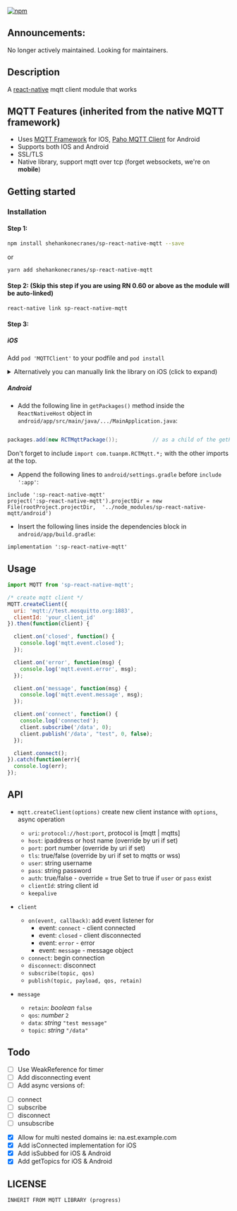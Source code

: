 [![npm](https://img.shields.io/npm/dt/react-native-mqtt.svg)]()

## Announcements:

No longer actively maintained.
Looking for maintainers.

## Description

A [react-native](https://github.com/facebook/react-native) mqtt client module that works

## MQTT Features (inherited from the native MQTT framework)
* Uses [MQTT Framework](https://github.com/ckrey/MQTT-Client-Framework) for IOS, [Paho MQTT Client](https://eclipse.org/paho/clients/android/) for Android
* Supports both IOS and Android
* SSL/TLS
* Native library, support mqtt over tcp (forget websockets, we're on **mobile**)


## Getting started

### Installation

#### Step 1:
```bash
npm install shehankonecranes/sp-react-native-mqtt --save
```

or

```bash
yarn add shehankonecranes/sp-react-native-mqtt
```

#### Step 2: (Skip this step if you are using RN 0.60 or above as the module will be auto-linked)

```bash
react-native link sp-react-native-mqtt
```


#### Step 3:
##### iOS

Add `pod 'MQTTClient'` to your podfile and `pod install`

<details>
<summary>Alternatively you can manually link the library on iOS (click to expand)</summary>

In XCode, in the project navigator, right click `Libraries` ➜ `Add Files to [your project's name]`
* Go to `node_modules` ➜ `sp-react-native-mqtt` and add `RCTMqtt.xcodeproj`
* In XCode, in the project navigator, select your project. Add `libRCTmqtt.a` and `libicucore.tbd` to your project's `Build Phases` ➜ `Link Binary With Libraries`
* Click `RCTMqtt.xcodeproj` in the project navigator and go the `Build Settings` tab. Make sure 'All' is toggled on (instead of 'Basic'). In the `Search Paths` section, look for `Header Search Paths` and make sure it contains both `$(SRCROOT)/../../react-native/React` - mark  as `recursive`.

</details>



##### Android

* Add the following line in `getPackages()` method inside the `ReactNativeHost` object in `android/app/src/main/java/.../MainApplication.java`:

```java

packages.add(new RCTMqttPackage());           // as a child of the getPackages() returned array

```

Don't forget to include `import com.tuanpm.RCTMqtt.*;` with the other imports at the top.

* Append the following lines to `android/settings.gradle` before `include ':app'`:

```
include ':sp-react-native-mqtt'
project(':sp-react-native-mqtt').projectDir = new File(rootProject.projectDir,  '../node_modules/sp-react-native-mqtt/android')

```


- Insert the following lines inside the dependencies block in `android/app/build.gradle`:

```
implementation ':sp-react-native-mqtt'
```



## Usage

```javascript
import MQTT from 'sp-react-native-mqtt';

/* create mqtt client */
MQTT.createClient({
  uri: 'mqtt://test.mosquitto.org:1883',
  clientId: 'your_client_id'
}).then(function(client) {

  client.on('closed', function() {
    console.log('mqtt.event.closed');
  });

  client.on('error', function(msg) {
    console.log('mqtt.event.error', msg);
  });

  client.on('message', function(msg) {
    console.log('mqtt.event.message', msg);
  });

  client.on('connect', function() {
    console.log('connected');
    client.subscribe('/data', 0);
    client.publish('/data', "test", 0, false);
  });

  client.connect();
}).catch(function(err){
  console.log(err);
});

```

## API

* `mqtt.createClient(options)`  create new client instance with `options`, async operation
  * `uri`: `protocol://host:port`, protocol is [mqtt | mqtts]
  * `host`: ipaddress or host name (override by uri if set)
  * `port`: port number (override by uri if set)
  * `tls`: true/false (override by uri if set to mqtts or wss)
  * `user`: string username
  * `pass`: string password
  * `auth`: true/false - override = true Set to true if `user` or `pass` exist
  * `clientId`: string client id
  * `keepalive`

* `client`
  * `on(event, callback)`: add event listener for
    * event: `connect` - client connected
    * event: `closed` - client disconnected
    * event: `error` - error
    * event: `message` - message object
  * `connect`: begin connection
  * `disconnect`: disconnect
  * `subscribe(topic, qos)`
  * `publish(topic, payload, qos, retain)`

* `message`
  * `retain`: *boolean* `false`
  * `qos`: *number* `2`
  * `data`: *string* `"test message"`
  * `topic`: *string* `"/data"`

## Todo

* [ ] Use WeakReference for timer
* [ ] Add disconnecting event
* [ ] Add async versions of:
 - [ ] connect
 - [ ] subscribe
 - [ ] disconnect
 - [ ] unsubscribe

* [X] Allow for multi nested domains ie: na.est.example.com
* [X] Add isConnected implementation for iOS
* [X] Add isSubbed for iOS & Android
* [X] Add getTopics for iOS & Android

## LICENSE

```text
INHERIT FROM MQTT LIBRARY (progress)
```
